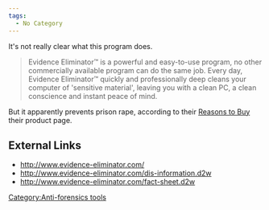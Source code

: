 ```yaml
---
tags:
  - No Category
---
```

It's not really clear what this program does.

> Evidence Eliminator™ is a powerful and easy-to-use program, no other
> commercially available program can do the same job. Every day,
> Evidence Eliminator™ quickly and professionally deep cleans your
> computer of 'sensitive material', leaving you with a clean PC, a clean
> conscience and instant peace of mind.

But it apparently prevents prison rape, according to their [Reasons to
Buy](http://www.evidence-eliminator.com/register_reasons.d2w) their
product page.

## External Links

- <http://www.evidence-eliminator.com/>
- <http://www.evidence-eliminator.com/dis-information.d2w>
- <http://www.evidence-eliminator.com/fact-sheet.d2w>

[Category:Anti-forensics
tools](category:anti-forensics_tools.md)